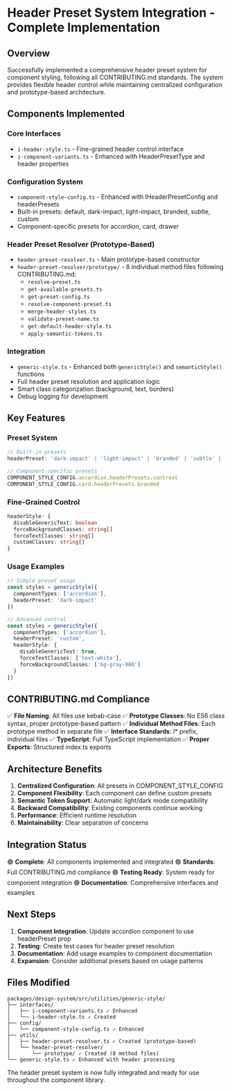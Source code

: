 # Header Preset System Integration - Complete Implementation

## Overview
Successfully implemented a comprehensive header preset system for component styling, following all CONTRIBUTING.md standards. The system provides flexible header control while maintaining centralized configuration and prototype-based architecture.

## Components Implemented

### Core Interfaces
- `i-header-style.ts` - Fine-grained header control interface
- `i-component-variants.ts` - Enhanced with HeaderPresetType and header properties

### Configuration System
- `component-style-config.ts` - Enhanced with IHeaderPresetConfig and headerPresets
- Built-in presets: default, dark-impact, light-impact, branded, subtle, custom
- Component-specific presets for accordion, card, drawer

### Header Preset Resolver (Prototype-Based)
- `header-preset-resolver.ts` - Main prototype-based constructor
- `header-preset-resolver/prototype/` - 8 individual method files following CONTRIBUTING.md:
  - `resolve-preset.ts`
  - `get-available-presets.ts`
  - `get-preset-config.ts`
  - `resolve-component-preset.ts`
  - `merge-header-styles.ts`
  - `validate-preset-name.ts`
  - `get-default-header-style.ts`
  - `apply-semantic-tokens.ts`

### Integration
- `generic-style.ts` - Enhanced both `genericStyle()` and `semanticStyle()` functions
- Full header preset resolution and application logic
- Smart class categorization (background, text, borders)
- Debug logging for development

## Key Features

### Preset System
```typescript
// Built-in presets
headerPreset: 'dark-impact' | 'light-impact' | 'branded' | 'subtle' | 'custom'

// Component-specific presets
COMPONENT_STYLE_CONFIG.accordion.headerPresets.contrast
COMPONENT_STYLE_CONFIG.card.headerPresets.branded
```

### Fine-Grained Control
```typescript
headerStyle: {
  disableGenericText: boolean
  forceBackgroundClasses: string[]
  forceTextClasses: string[]
  customClasses: string[]
}
```

### Usage Examples
```typescript
// Simple preset usage
const styles = genericStyle({
  componentTypes: ['accordion'],
  headerPreset: 'dark-impact'
})

// Advanced control
const styles = genericStyle({
  componentTypes: ['accordion'],
  headerPreset: 'custom',
  headerStyle: {
    disableGenericText: true,
    forceTextClasses: ['text-white'],
    forceBackgroundClasses: ['bg-gray-900']
  }
})
```

## CONTRIBUTING.md Compliance

✅ **File Naming**: All files use kebab-case
✅ **Prototype Classes**: No ES6 class syntax, proper prototype-based pattern
✅ **Individual Method Files**: Each prototype method in separate file
✅ **Interface Standards**: I* prefix, individual files
✅ **TypeScript**: Full TypeScript implementation
✅ **Proper Exports**: Structured index.ts exports

## Architecture Benefits

1. **Centralized Configuration**: All presets in COMPONENT_STYLE_CONFIG
2. **Component Flexibility**: Each component can define custom presets
3. **Semantic Token Support**: Automatic light/dark mode compatibility
4. **Backward Compatibility**: Existing components continue working
5. **Performance**: Efficient runtime resolution
6. **Maintainability**: Clear separation of concerns

## Integration Status

🟢 **Complete**: All components implemented and integrated
🟢 **Standards**: Full CONTRIBUTING.md compliance
🟢 **Testing Ready**: System ready for component integration
🟢 **Documentation**: Comprehensive interfaces and examples

## Next Steps

1. **Component Integration**: Update accordion component to use headerPreset prop
2. **Testing**: Create test cases for header preset resolution
3. **Documentation**: Add usage examples to component documentation
4. **Expansion**: Consider additional presets based on usage patterns

## Files Modified

```
packages/design-system/src/utilities/generic-style/
├── interfaces/
│   ├── i-component-variants.ts ✓ Enhanced
│   └── i-header-style.ts ✓ Created
├── config/
│   └── component-style-config.ts ✓ Enhanced
├── utils/
│   ├── header-preset-resolver.ts ✓ Created (prototype-based)
│   └── header-preset-resolver/
│       └── prototype/ ✓ Created (8 method files)
└── generic-style.ts ✓ Enhanced with header processing
```

The header preset system is now fully integrated and ready for use throughout the component library.
